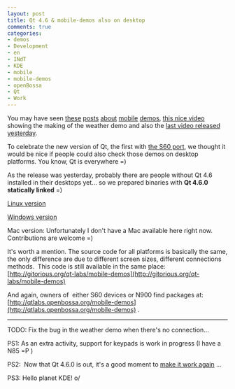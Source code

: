 ```yaml
---
layout: post
title: Qt 4.6 & mobile-demos also on desktop
comments: true
categories:
- demos
- Development
- en
- INdT
- KDE
- mobile
- mobile-demos
- openBossa
- Qt
- Work
---
```

You may have seen [these](http://blog.morpheuz.cc/02/11/2009/how-is-the-weather-in-qt-4-6/) [posts](http://blog.morpheuz.cc/01/12/2009/qt-4-6-ow/) [about](http://www.marceloeduardo.com/blog/design/user-interface-design/the-cross-platform-qt-era-is-coming) [mobile](http://patifa.wordpress.com/2009/11/03/changing-the-weather/) [demos](http://wouwlabs.com/blogs/jeez/?p=135), [this nice video](http://vimeo.com/7380069) showing the making of the weather demo and also the [last video released yesterday](http://www.youtube.com/watch?v=PCx8RfNhhXk).

To celebrate the new version of Qt, the first with [the S60 port](http://labs.trolltech.com/blogs/2009/12/01/a-brief-history-of-qt-for-symbian-and-a-look-ahead/), we thought it would be nice if people could also check those demos on desktop platforms. You know, Qt is everywhere =)

As the release was yesterday, probably there are people without Qt 4.6 installed in their desktops yet... so we prepared binaries with **Qt 4.6.0 statically linked** =)

[Linux version](https://www.amazon.com/clouddrive/share?s=pcPK5QXHTqgpqoH9gk-QhQ)

[Windows version](https://www.amazon.com/clouddrive/share?s=EX2qQa9sR3EmC2lkic2jwA)

Mac version: Unfortunately I don't have a Mac available here right now. Contributions are welcome =)

It's worth a mention. The source code for all platforms is basically the same, the only difference are due to different screen sizes, different connections methods.  This code is still available in the same place: [http://gitorious.org/qt-labs/mobile-demos](http://gitorious.org/qt-labs/mobile-demos)

And again, owners of  either S60 devices or N900 find packages at: [http://qtlabs.openbossa.org/mobile-demos](http://qtlabs.openbossa.org/mobile-demos) .

---

TODO: Fix the bug in the weather demo when there's no connection...

PS1: As an extra activity, support for keypads is work in progress (I have a N85 =P )

PS2:  Now that Qt 4.6.0 is out, it's a good moment to [make it work again](http://www.anselmolsm.org/blog/a-script-to-configure-qt-s60-environment-on-linux/) ...

PS3: Hello planet KDE! o/
